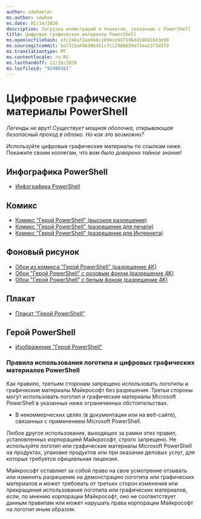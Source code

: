 ```yaml
---
author: sdwheeler
ms.author: sewhee
ms.date: 02/14/2020
description: Загрузка иллюстраций и плакатов, связанных с PowerShell
title: Цифровые графические материалы PowerShell
ms.openlocfilehash: efc246af2ae946c10d4ce9d759bd42d041663e98
ms.sourcegitcommit: ba7315a496986451cfc1296b659d73ea2373d3f0
ms.translationtype: MT
ms.contentlocale: ru-RU
ms.lasthandoff: 12/10/2020
ms.locfileid: "91980161"
---
```

# <a name="powershell-digital-art"></a>Цифровые графические материалы PowerShell

*Легенды не врут! Существует мощная оболочка, открывающая безопасный проход в облако. Но как это возможно?*

Используйте цифровые графические материалы по ссылкам ниже. Покажите своим коллегам, что *вам было доверено тайное знание*!

## <a name="powershell-infographic"></a>Инфографика PowerShell

- [Инфографика PowerShell](https://github.com/MicrosoftDocs/PowerShell-Docs/blob/staging/assets/PowerShell_7_Infographic.pdf)

## <a name="comic"></a>Комикс

- [Комикс "Герой PowerShell" (высокое разрешение)](https://aka.ms/powershellherocomic_highres)
- [Комикс "Герой PowerShell" (разрешение для печати)](https://aka.ms/powershellherocomic_print)
- [Комикс "Герой PowerShell" (разрешение для Интернета)](https://aka.ms/powershellherocomic_web)

## <a name="wallpaper"></a>Фоновый рисунок

- [Обои из комикса "Герой PowerShell" (разрешение 4K)](https://aka.ms/powershellherowallpaper)
- [Обои "Герой PowerShell" с розовым фоном (разрешение 4K)](https://aka.ms/powershellherowallpaper1)
- [Обои "Герой PowerShell" с белым фоном (разрешение 4K)](https://aka.ms/powershellherowallpaper2)

## <a name="poster"></a>Плакат

- [Плакат "Герой PowerShell"](https://aka.ms/powershellheroposter)

## <a name="powershell-hero"></a>Герой PowerShell

- [Изображение "Герой PowerShell"](https://aka.ms/powershellhero)

### <a name="microsoft-powershell-logo-and-digital-art-guidelines"></a>Правила использования логотипа и цифровых графических материалов PowerShell

Как правило, третьим сторонам запрещено использовать логотипы и графические материалы Майкрософт без разрешения. Третьи стороны могут использовать логотип и графические материалы Microsoft PowerShell в указанных ниже ограниченных обстоятельствах.

- В некоммерческих целях (в документации или на веб-сайте), связанных с применением Microsoft PowerShell.

Любое другое использование, выходящее за рамки этих правил, установленных корпорацией Майкрософт, строго запрещено. Не используйте логотип или графические материалы Microsoft PowerShell на продуктах, упаковке продуктов или при оказании деловых услуг, для которых требуется официальная лицензия.

Майкрософт оставляет за собой право на свое усмотрение отзывать или изменять разрешение на демонстрацию логотипа или графических материалов и может требовать от третьих сторон изменения или прекращения использования логотипа или графических материалов, если, по мнению корпорации Майкрософт, оно не соответствует данным правилам или может нарушать права корпорации Майкрософт на логотип иным образом.
